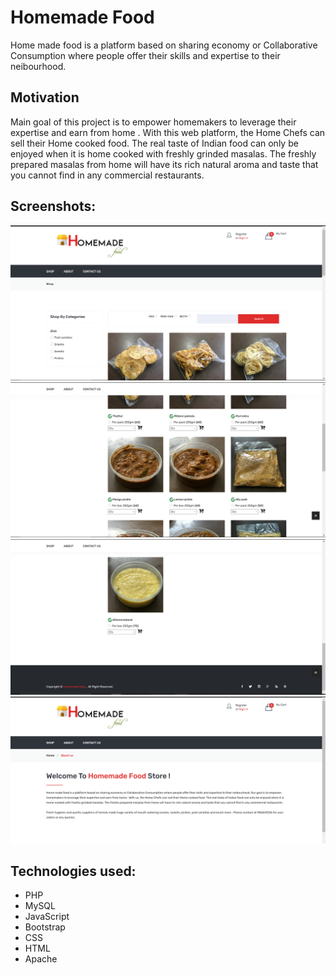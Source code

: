 # Homemade Food
Home made food is a platform based on sharing economy or Collaborative Consumption where people offer their skills and expertise to their neibourhood.

## Motivation
Main goal of this project is to empower homemakers to leverage their expertise and earn from home . With this web platform, the Home Chefs can sell their Home cooked food. The real taste of Indian food can only be enjoyed when it is home cooked with freshly grinded masalas. The freshly prepared masalas from home will have its rich natural aroma and taste that you cannot find in any commercial restaurants.

## Screenshots:
![1](https://github.com/ZisanAalam/Homemade-Food/blob/master/screenshots/image1.png?raw=true)
![2](https://github.com/ZisanAalam/Homemade-Food/blob/master/screenshots/image2.png?raw=true)
![3](https://github.com/ZisanAalam/Homemade-Food/blob/master/screenshots/image3.png?raw=true)
![4](https://github.com/ZisanAalam/Homemade-Food/blob/master/screenshots/image4.png?raw=true)

## Technologies used:
* PHP
* MySQL
* JavaScript
* Bootstrap
* CSS
* HTML
* Apache

